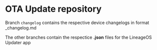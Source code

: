 # OTA Update repository

Branch `changelog` contains the respective device changelogs in format <device>_changelog.md

The other branches contain the respectice **.json** files for the LineageOS Updater app
